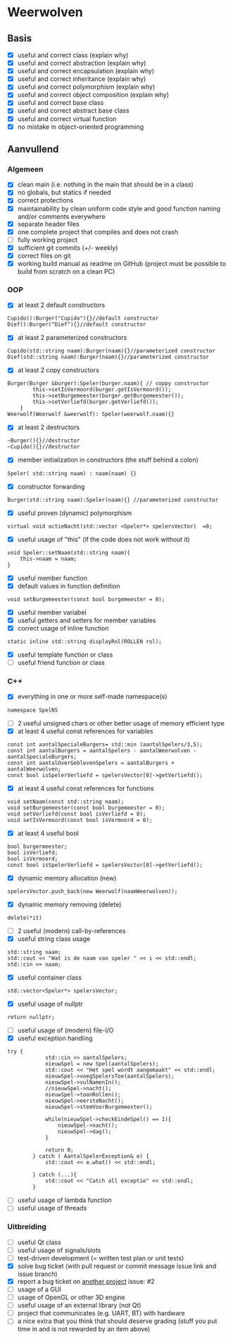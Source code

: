 # Weerwolven
## Basis
- [X] useful and correct class (explain why)
- [X] useful and correct abstraction (explain why)
- [X] useful and correct encapsulation (explain why)
- [X] useful and correct inheritance (explain why)
- [X] useful and correct polymorphism (explain why)
- [X] useful and correct object composition (explain why)
- [X] useful and correct base class
- [X] useful and correct abstract base class
- [X] useful and correct virtual function
- [X] no mistake in object-oriented programming

## Aanvullend
### Algemeen
- [X] clean main (i.e. nothing in the main that should be in a class)
- [X] no globals, but statics if needed
- [X] correct protections
- [X] maintainability by clean uniform code style and good function naming and/or comments everywhere
- [X] separate header files
- [X] one complete project that compiles and does not crash
- [ ] fully working project
- [X] sufficient git commits (+/- weekly)
- [X] correct files on git
- [X] working build manual as readme on GitHub (project must be possible to build from scratch on a clean PC)
### OOP
- [X] at least 2 default constructors 
```
Cupido():Burger("Cupido"){}//default constructor
Dief():Burger("Dief"){}//default constructor
```
- [X] at least 2 parameterized constructors
```
Cupido(std::string naam):Burger(naam){}//parameterized constructor
Dief(std::string naam):Burger(naam){}//parameterized constructor
```
- [X] at least 2 copy constructors
```
Burger(Burger &burger):Speler(burger.naam){ // coppy constructor
        this->setIsVermoord(burger.getIsVermoord());
        this->setBurgemeester(burger.getBurgemeester());
        this->setVerliefd(burger.getVerliefd());
    }
Weerwolf(Weerwolf &weerwolf): Speler(weerwolf.naam){}
```
- [X] at least 2 destructors
```
~Burger(){}//destructor
~Cupido(){}//destructor
```
- [X] member initialization in constructors (the stuff behind a colon)
```
Speler( std::string naam) : naam(naam) {}
```
- [X] constructor forwarding
```
Burger(std::string naam):Speler(naam){} //parameterized constructor
```
- [X] useful proven (dynamic) polymorphism
```
virtual void actieNacht(std::vector <Speler*> spelersVector)  =0;
```
- [X] useful usage of "this" (if the code does not work without it)
```
void Speler::setNaam(std::string naam){
    this->naam = naam;
}
```
- [X] useful member function
- [X] default values in function definition
```
void setBurgemeester(const bool burgemeester = 0);
```
- [X] useful member variabel
- [X] useful getters and setters for member variables
- [X] correct usage of inline function
```
static inline std::string displayRol(ROLLEN rol);
```
- [X] useful template function or class
- [ ] useful friend function or class
### C++
- [X] everything in one or more self-made namespace(s)
```
namespace SpelNS 
```
- [ ] 2 useful unsigned chars or other better usage of memory efficient type
- [X] at least 4 useful const references for variables
```
const int aantalSpecialeBurgers= std::min (aantalSpelers/3,5);
const int aantalBurgers = aantalSpelers - aantalWeerwolven - aantalSpecialeBurgers;
const int aantalOverGeblevenSpelers = aantalBurgers + aantalWeerwolven;
const bool isSpelerVerliefd = spelersVector[0]->getVerliefd();
```
- [X] at least 4 useful const references for functions
```
void setNaam(const std::string naam);
void setBurgemeester(const bool burgemeester = 0);
void setVerliefd(const bool isVerliefd = 0);
void setIsVermoord(const bool isVermoord = 0);
```
- [X] at least 4 useful bool
```
bool burgermeester;
bool isVerliefd;
bool isVermoord;
const bool isSpelerVerliefd = spelersVector[0]->getVerliefd();
```
- [X] dynamic memory allocation (new)
```
spelersVector.push_back(new Weerwolf(naamWeerwolven));
```
- [X] dynamic memory removing (delete)
```
delete(*it)
```
- [ ] 2 useful (modern) call-by-references
- [X] useful string class usage
```
std::string naam;
std::cout << "Wat is de naam van speler " << i << std::endl;
std::cin >> naam;
```
- [X] useful container class
```
std::vector<Speler*> spelersVector;
```
- [X] useful usage of nullptr
```
return nullptr;
```
- [ ] useful usage of (modern) file-I/O
- [X] useful exception handling
```
try {
            std::cin >> aantalSpelers;
            nieuwSpel = new Spel(aantalSpelers);
            std::cout << "Het spel wordt aangemaakt" << std::endl;
            nieuwSpel->voegSpelersToe(aantalSpelers);
            nieuwSpel->vulNamenIn();
            //nieuwSpel->nacht();
            nieuwSpel->toonRollen();
            nieuwSpel->eersteNacht();
            nieuwSpel->stemVoorBurgemeester();

            while(nieuwSpel->checkEindeSpel() == 1){
                nieuwSpel->nacht();
                nieuwSpel->dag();
            }

            return 0;
        } catch ( AantalSpelerException& e) {
            std::cout << e.what() << std::endl;

        } catch (...){
            std::cout << "Catch all exceptie" << std::endl;
        }
```
- [ ] useful usage of lambda function
- [ ] useful usage of threads
### Uitbreiding
- [ ] useful Qt class
- [ ] useful usage of signals/slots
- [ ] test-driven development (= written test plan or unit tests)
- [X] solve bug ticket (with pull request or commit message issue link and issue branch)
- [X] report a bug ticket on [another project](https://github.com/driesnuttin25/Mazerush.git) issue: #2
- [ ] usage of a GUI
- [ ] usage of OpenGL or other 3D engine
- [ ] useful usage of an external library (not Qt)
- [ ] project that communicates (e.g. UART, BT) with hardware
- [ ] a nice extra that you think that should deserve grading (stuff you put time in and is not rewarded by an item above)
